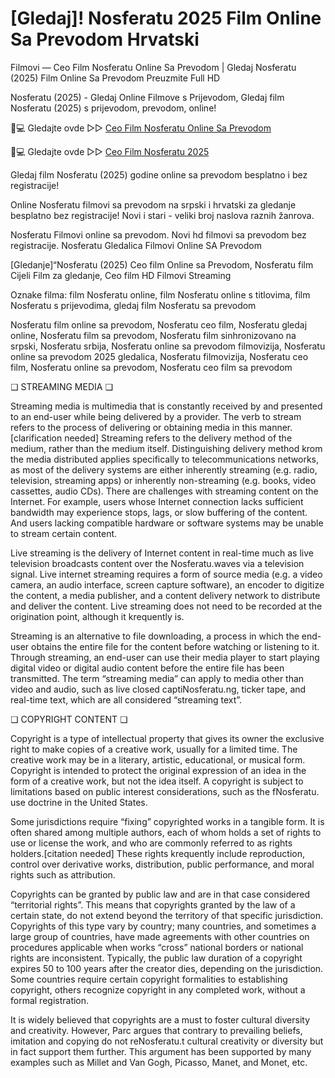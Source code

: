 # [Gledaj]! Nosferatu 2025 Film Online Sa Prevodom Hrvatski

Filmovi — Ceo Film Nosferatu Online Sa Prevodom | Gledaj Nosferatu (2025) Film Online Sa Prevodom Preuzmite Full HD

Nosferatu (2025) - Gledaj Online Filmove s Prijevodom, Gledaj film Nosferatu (2025) s prijevodom, prevodom, online!

📱💻 Gledajte ovde ▷▷ [Ceo Film Nosferatu Online Sa Prevodom](https://t.co/PGoTgZFQVY)

📱💻 Gledajte ovde ▷▷ [Ceo Film Nosferatu 2025](https://t.co/PGoTgZFQVY)

Gledaj film Nosferatu (2025) godine online sa prevodom besplatno i bez registracije!

Online Nosferatu filmovi sa prevodom na srpski i hrvatski za gledanje besplatno bez registracije! Novi i stari - veliki broj naslova raznih žanrova.

Nosferatu Filmovi online sa prevodom. Novi hd filmovi sa prevodom bez registracije. Nosferatu Gledalica Filmovi Online SA Prevodom

[Gledanje]“Nosferatu (2025) Ceo film Online sa Prevodom, Nosferatu film Cijeli Film za gledanje, Ceo film HD Filmovi Streaming

Oznake filma: film Nosferatu online, film Nosferatu online s titlovima, film Nosferatu s prijevodima, gledaj film Nosferatu sa prevodom

Nosferatu film online sa prevodom, Nosferatu ceo film, Nosferatu gledaj online, Nosferatu film sa prevodom, Nosferatu film sinhronizovano na srpski, Nosferatu srbija, Nosferatu online sa prevodom filmovizija, Nosferatu online sa prevodom 2025 gledalica, Nosferatu filmovizija, Nosferatu ceo film, Nosferatu online sa prevodom, Nosferatu ceo film sa prevodom

❏ STREAMING MEDIA ❏

Streaming media is multimedia that is constantly received by and presented to an end-user while being delivered by a provider. The verb to stream refers to the process of delivering or obtaining media in this manner.[clarification needed] Streaming refers to the delivery method of the medium, rather than the medium itself. Distinguishing delivery method krom the media distributed applies specifically to telecommunications networks, as most of the delivery systems are either inherently streaming (e.g. radio, television, streaming apps) or inherently non-streaming (e.g. books, video cassettes, audio CDs). There are challenges with streaming content on the Internet. For example, users whose Internet connection lacks sufficient bandwidth may experience stops, lags, or slow buffering of the content. And users lacking compatible hardware or software systems may be unable to stream certain content.

Live streaming is the delivery of Internet content in real-time much as live television broadcasts content over the Nosferatu.waves via a television signal. Live internet streaming requires a form of source media (e.g. a video camera, an audio interface, screen capture software), an encoder to digitize the content, a media publisher, and a content delivery network to distribute and deliver the content. Live streaming does not need to be recorded at the origination point, although it krequently is.

Streaming is an alternative to file downloading, a process in which the end-user obtains the entire file for the content before watching or listening to it. Through streaming, an end-user can use their media player to start playing digital video or digital audio content before the entire file has been transmitted. The term “streaming media” can apply to media other than video and audio, such as live closed captiNosferatu.ng, ticker tape, and real-time text, which are all considered “streaming text”.

❏ COPYRIGHT CONTENT ❏

Copyright is a type of intellectual property that gives its owner the exclusive right to make copies of a creative work, usually for a limited time. The creative work may be in a literary, artistic, educational, or musical form. Copyright is intended to protect the original expression of an idea in the form of a creative work, but not the idea itself. A copyright is subject to limitations based on public interest considerations, such as the fNosferatu. use doctrine in the United States.

Some jurisdictions require “fixing” copyrighted works in a tangible form. It is often shared among multiple authors, each of whom holds a set of rights to use or license the work, and who are commonly referred to as rights holders.[citation needed] These rights krequently include reproduction, control over derivative works, distribution, public performance, and moral rights such as attribution.

Copyrights can be granted by public law and are in that case considered “territorial rights”. This means that copyrights granted by the law of a certain state, do not extend beyond the territory of that specific jurisdiction. Copyrights of this type vary by country; many countries, and sometimes a large group of countries, have made agreements with other countries on procedures applicable when works “cross” national borders or national rights are inconsistent. Typically, the public law duration of a copyright expires 50 to 100 years after the creator dies, depending on the jurisdiction. Some countries require certain copyright formalities to establishing copyright, others recognize copyright in any completed work, without a formal registration.

It is widely believed that copyrights are a must to foster cultural diversity and creativity. However, Parc argues that contrary to prevailing beliefs, imitation and copying do not reNosferatu.t cultural creativity or diversity but in fact support them further. This argument has been supported by many examples such as Millet and Van Gogh, Picasso, Manet, and Monet, etc.
